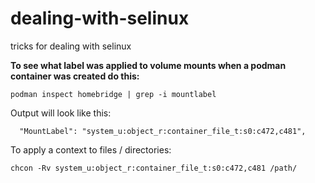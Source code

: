 # dealing-with-selinux
tricks for dealing with selinux

**To see what label was applied to volume mounts when a podman container was created do this:**  
```
podman inspect homebridge | grep -i mountlabel
```
Output will look like this:
```
  "MountLabel": "system_u:object_r:container_file_t:s0:c472,c481",
```
To apply a context to files / directories:
```
chcon -Rv system_u:object_r:container_file_t:s0:c472,c481 /path/
```



